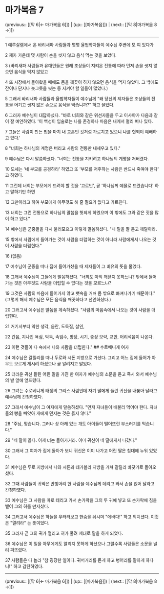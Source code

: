 # 마가복음 7

(previous:: [[막 6|← 마가복음 6]]) | (up:: [[마가복음]]) | (next:: [[막 8|마가복음 8 →]])

***




1 
예루살렘에서 온 바리새파 사람들과 몇몇 율법학자들이 예수님 주변에 모 여 있다가 



2 
제자 가운데 몇 사람이 손을 씻지 않고 음식 먹는 것을 보았다. 



3 
(바리새파 사람들과 유대인들은 원래 조상들이 지켜온 전통에 따라 먼저 손을 씻지 않으면 음식을 먹지 않았고 



4 
또 시장에서 돌아왔을 때에도 몸을 깨끗이 하지 않으면 음식을 먹지 않았다. 그 밖에도 잔이나 단지나 놋그릇을 씻는 등 지켜야 할 일들이 많았다.) 



5 
그래서 바리새파 사람들과 율법학자들이 예수님께 "왜 당신의 제자들은 조상들의 전통을 어기고 씻지 않은 손으로 음식을 먹습니까?" 하고 물었다. 



6 
그러자 예수님이 대답하셨다. "바로 너희와 같은 위선자들을 두고 이사야가 다음과 같이 잘 예언하였다. '이 백성이 입술로는 나를 존경하나 마음은 내게서 멀리 떠나 있다. 



7 
그들은 사람이 만든 법을 마치 내 교훈인 것처럼 가르치고 있으니 나를 헛되이 예배하고 있다.' 



8 
"너희는 하나님의 계명은 버리고 사람의 전통만 내세우고 있다." 



9 
예수님은 다시 말씀하셨다. "너희는 전통을 지키려고 하나님의 계명을 저버렸다. 



10 
모세는 '네 부모를 공경하라' 하였고 또 '부모를 저주하는 사람은 반드시 죽여야 한다' 고 하였다. 



11 
그런데 너희는 부모에게 드려야 할 것을 '고르반', 곧 '하나님께 예물로 드렸습니다' 하고 말하기만 하면 



12 
그만이라고 하여 부모에게 아무것도 해 줄 필요가 없다고 가르친다. 



13 
너희는 그런 전통으로 하나님의 말씀을 헛되게 하였으며 이 밖에도 그와 같은 짓을 많이 하고 있다." 



14 
예수님은 군중들을 다시 불러모으고 이렇게 말씀하셨다. "내 말을 잘 듣고 깨달아라. 



15 
밖에서 사람에게 들어가는 것이 사람을 더럽히는 것이 아니라 사람에게서 나오는 것이 사람을 더럽힌다." 



16 
(없음) 



17 
예수님이 군중을 떠나 집에 들어가셨을 때 제자들이 그 비유의 뜻을 물었다. 



18 
그래서 예수님이 그들에게 말씀하셨다. "너희도 아직 깨닫지 못하느냐? 밖에서 들어가는 것은 아무것도 사람을 더럽힐 수 없다는 것을 모르느냐? 



19 
그것은 사람의 마음에 들어가지 않고 뱃속을 거쳐 몸 밖으로 빠져나가기 때문이다." (그렇게 해서 예수님은 모든 음식을 깨끗하다고 선언하셨다.) 



20 
그러고서 예수님은 말씀을 계속하셨다. "사람의 마음속에서 나오는 것이 사람을 더럽힌다. 



21 
거기서부터 악한 생각, 음란, 도둑질, 살인, 



22 
간음, 지나친 욕심, 악독, 속임수, 방탕, 시기, 중상 모략, 교만, 어리석음이 나온다. 



23 
이런 것들이 다 속에서 나와 사람을 더럽힌다." ## 수로베니게 여자 



24 
예수님은 갈릴리를 떠나 두로와 시돈 지방으로 가셨다. 그리고 어느 집에 들어가 아무도 모르게 계시려 하셨으나 곧 알려지고 말았다. 



25 
더러운 귀신 들린 어린 딸을 가진 한 여자가 예수님의 소문을 듣고 즉시 와서 예수님의 발 앞에 엎드렸다. 



26 
그녀는 수로베니게 태생의 그리스 사람인데 자기 딸에게 들린 귀신을 내쫓아 달라고 예수님께 간청하였다. 



27 
그래서 예수님이 그 여자에게 말씀하셨다. "먼저 자녀들이 배불리 먹어야 한다. 자녀들의 빵을 빼앗아 개에게 던지는 것은 옳지 않다." 



28 
"주님, 맞습니다. 그러나 상 아래 있는 개도 아이들이 떨어뜨린 부스러기를 먹습니다." 



29 
"네 말이 옳다. 이제 너는 돌아가거라. 이미 귀신이 네 딸에게서 나갔다." 



30 
그래서 그 여자가 집에 돌아가 보니 귀신은 이미 나가고 어린 딸은 침대에 누워 있었다. 



31 
예수님은 두로 지방에서 나와 시돈과 데가볼리 지방을 거쳐 갈릴리 바닷가로 돌아오셨다. 



32 
그때 사람들이 귀먹은 반벙어리 한 사람을 예수님께 데리고 와서 손을 얹어 달라고 간청하였다. 



33 
예수님은 그 사람을 따로 데리고 가서 손가락을 그의 두 귀에 넣고 또 손가락에 침을 뱉어 그의 혀를 만지셨다. 



34 
그러고서 예수님은 하늘을 우러러보고 한숨을 쉬시며 "에바다!" 하고 외치셨다. 이것은 "열려라" 는 뜻이었다. 



35 
그러자 곧 그의 귀가 열리고 혀가 풀려 제대로 말을 하게 되었다. 



36 
예수님은 이 일을 아무에게도 알리지 못하게 하셨으나 그럴수록 사람들은 소문을 널리 퍼뜨렸다. 



37 
사람들은 다 놀라 "참 굉장한 일이다. 귀머거리를 듣게 하고 벙어리를 말하게 하다니!" 하고 감탄하였다.

***

(previous:: [[막 6|← 마가복음 6]]) | (up:: [[마가복음]]) | (next:: [[막 8|마가복음 8 →]])
